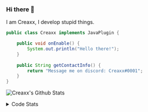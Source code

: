 ### Hi there 👋

I am Creaxx, I develop stupid things. 

```java
public class Creaxx implements JavaPlugin {

    public void onEnable() {
        System.out.println("Hello there!");
    }
    
    public String getContactInfo() {
        return "Message me on discord: Creaxx#0001";
    }
}
```

![Creaxx's Github Stats](https://github-readme-stats.vercel.app/api?username=CreaxxOG&show_icons=true&theme=dark&count_private=true)

<details>
  <summary>Code Stats</summary>

<!--START_SECTION:waka-->
![Code Time](http://img.shields.io/badge/Code%20Time-1%2C427%20hrs%2011%20mins-blue)

![Lines of code](https://img.shields.io/badge/From%20Hello%20World%20I%27ve%20Written-769.8%20thousand%20lines%20of%20code-blue)

**🐱 My GitHub Data** 

> 📦 104.4 kB Used in GitHub's Storage 
 > 
> 🏆 2,688 Contributions in the Year 2023
 > 
> 🚫 Not Opted to Hire
 > 
> 📜 4 Public Repositories 
 > 
> 🔑 3 Private Repositories 
 > 
**I'm a Night 🦉** 

```text
🌞 Morning                455 commits         ██░░░░░░░░░░░░░░░░░░░░░░░   07.11 % 
🌆 Daytime                2656 commits        ██████████░░░░░░░░░░░░░░░   41.53 % 
🌃 Evening                3140 commits        ████████████░░░░░░░░░░░░░   49.09 % 
🌙 Night                  145 commits         █░░░░░░░░░░░░░░░░░░░░░░░░   02.27 % 
```
📅 **I'm Most Productive on Saturday** 

```text
Monday                   801 commits         ███░░░░░░░░░░░░░░░░░░░░░░   12.52 % 
Tuesday                  888 commits         ███░░░░░░░░░░░░░░░░░░░░░░   13.88 % 
Wednesday                940 commits         ████░░░░░░░░░░░░░░░░░░░░░   14.70 % 
Thursday                 1005 commits        ████░░░░░░░░░░░░░░░░░░░░░   15.71 % 
Friday                   620 commits         ██░░░░░░░░░░░░░░░░░░░░░░░   09.69 % 
Saturday                 1076 commits        ████░░░░░░░░░░░░░░░░░░░░░   16.82 % 
Sunday                   1066 commits        ████░░░░░░░░░░░░░░░░░░░░░   16.67 % 
```


📊 **This Week I Spent My Time On** 

```text
💬 Programming Languages: 
Java                     1 hr 54 mins        ██████████████░░░░░░░░░░░   56.46 % 
Kotlin                   1 hr 3 mins         ████████░░░░░░░░░░░░░░░░░   31.35 % 
XML                      24 mins             ███░░░░░░░░░░░░░░░░░░░░░░   12.12 % 
GitIgnore file           0 secs              ░░░░░░░░░░░░░░░░░░░░░░░░░   00.07 % 
IDEA_MODULE              0 secs              ░░░░░░░░░░░░░░░░░░░░░░░░░   00.00 % 

🔥 Editors: 
IntelliJ                 3 hrs 22 mins       █████████████████████████   100.00 % 
```

**I Mostly Code in Java** 

```text
Java                     60 repos            ███████████████████░░░░░░   75.95 % 
Kotlin                   10 repos            ███░░░░░░░░░░░░░░░░░░░░░░   12.66 % 
TypeScript               4 repos             █░░░░░░░░░░░░░░░░░░░░░░░░   05.06 % 
CSS                      2 repos             █░░░░░░░░░░░░░░░░░░░░░░░░   02.53 % 
EJS                      1 repo              ░░░░░░░░░░░░░░░░░░░░░░░░░   01.27 % 
```




 Last Updated on 08/08/2023 12:35:26 UTC
<!--END_SECTION:waka-->
</details>
